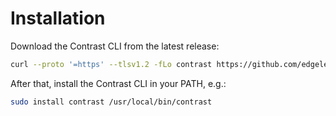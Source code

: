 # Installation

Download the Contrast CLI from the latest release:

```bash
curl --proto '=https' --tlsv1.2 -fLo contrast https://github.com/edgelesssys/contrast/releases/download/v1.9.1/contrast
```

After that, install the Contrast CLI in your PATH, e.g.:

```bash
sudo install contrast /usr/local/bin/contrast
```
